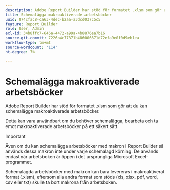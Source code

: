 ```yaml
---
description: Adobe Report Builder har stöd för formatet .xlsm som gör att du kan schemalägga makroaktiverade arbetsböcker.
title: Schemalägga makroaktiverade arbetsböcker
uuid: 874cfac8-ca63-4dec-b2aa-a3dcd037c5c5
feature: Report Builder
role: User, Admin
exl-id: 34b8ffc7-646a-4472-a99a-4b8876ea7b16
source-git-commit: 7226b4c77371b486006671d72efa9e0f0d9eb1ea
workflow-type: tm+mt
source-wordcount: '114'
ht-degree: 7%

---
```


# Schemalägga makroaktiverade arbetsböcker

Adobe Report Builder har stöd för formatet .xlsm som gör att du kan schemalägga makroaktiverade arbetsböcker.

Detta kan vara användbart om du behöver schemalägga, bearbeta och ta emot makroaktiverade arbetsböcker på ett säkert sätt.

>[!IMPORTANT]
>
>Även om du kan schemalägga arbetsböcker med makron i Report Builder så används dessa makron inte under varje schemalagd körning. De används endast när arbetsboken är öppen i det ursprungliga Microsoft Excel-programmet.

Schemalagda arbetsböcker med makron kan bara levereras i makroaktiverat format (.xlsm), eftersom alla andra format som stöds (xls, xlsx, pdf, word, csv eller txt) skulle ta bort makrona från arbetsboken.
